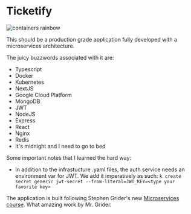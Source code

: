 # Ticketify

![containers rainbow](https://www.bigboxcontainers.co.za/wp-content/uploads/2017/05/fremantle-rainbow-container-artwork-sculpture.jpg)

This should be a production grade application fully developed with a microservices architecture.

The juicy buzzwords associated with it are:

- Typescript
- Docker
- Kubernetes
- NextJS
- Google Cloud Platform
- MongoDB
- JWT
- NodeJS
- Express
- React
- Nginx
- Redis
- It's midnight and I need to go to bed

Some important notes that I learned the hard way: 
- In addition to the infrastucture .yaml files, the auth service needs an environment var for JWT. We add it imperatively as such: `k create secret generic jwt-secret --from-literal=JWT_KEY=<type your favorite key>`

The application is built following Stephen Grider's new [Microservices course](https://www.udemy.com/course/microservices-with-node-js-and-react). What amazing work by Mr. Grider.
